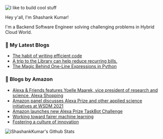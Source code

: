 ![I like to build cool stuff](https://res.cloudinary.com/dt8g3rhcy/image/upload/v1595929574/i_like_to_build_cool_shit._1_nzbwjh.png)

Hey y'all, I'm Shashank Kumar! 

I'm a Backend Software Engineer solving challenging problems in Hybrid Cloud World.

### 📕 My Latest Blogs
<!-- BLOG-POST-LIST:START -->
- [The habit of writing efficient code](https://medium.com/@ishashankkumar/the-habit-of-writing-efficient-code-153b05f04269?source=rss-d24dda280d5f------2)
- [A trip to the Library can help reduce recurring bills.](https://medium.com/swlh/a-trip-to-the-library-can-help-reduce-recurring-bills-23bca495cdf5?source=rss-d24dda280d5f------2)
- [The Magic Behind One-Line Expressions in Python](https://medium.com/swlh/the-magic-behind-one-line-expressions-in-python-816c10180c5c?source=rss-d24dda280d5f------2)
<!-- BLOG-POST-LIST:END -->

### 📕 Blogs by Amazon
<!-- AMAZON-BLOG-POST-LIST:START -->
- [Alexa & Friends features Yoelle Maarek, vice president of research and science, Alexa Shopping](https://www.amazon.science/videos-webinars/alexa-friends-features-yoelle-maarek-vice-president-of-research-and-science-alexa-shopping)
- [Amazon panel discusses Alexa Prize and other applied science initiatives at WSDM 2021](https://www.amazon.science/videos-webinars/amazon-panel-discusses-alexa-prize-and-other-applied-science-initiatives-at-wsdm-2021)
- [Amazon launches new Alexa Prize TaskBot Challenge](https://www.amazon.science/academic-engagements/amazon-launches-new-alexa-prize-taskbot-challenge)
- [Working toward fairer machine learning](https://www.amazon.science/research-awards/success-stories/algorithmic-bias-and-fairness-in-machine-learning)
- [Fostering a culture of innovation](https://www.amazon.science/working-at-amazon/fostering-a-culture-of-innovation)
<!-- AMAZON-BLOG-POST-LIST:END -->



<img align="center" alt="iShashankKumar's Github Stats" src="https://github-readme-stats.vercel.app/api?username=ishashankkumar&show_icons=true&hide_border=true" />
